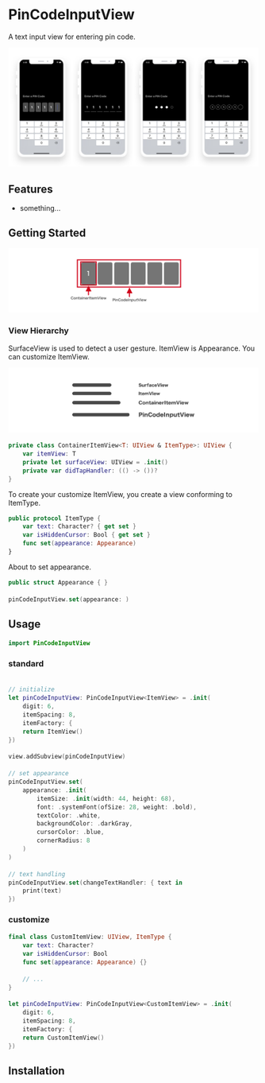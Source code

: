 # PinCodeInputView
A text input view for entering pin code. 

![](demo.png)

## Features

- something...

## Getting Started


![](description1.png)

### View Hierarchy

SurfaceView is used to detect a user gesture.
ItemView is Appearance. You can customize ItemView.

![](description2.png)

```swift
private class ContainerItemView<T: UIView & ItemType>: UIView {
    var itemView: T
    private let surfaceView: UIView = .init()
    private var didTapHandler: (() -> ())?
}
```

To create your customize ItemView, you create a view conforming to ItemType.
```swift
public protocol ItemType {
    var text: Character? { get set }
    var isHiddenCursor: Bool { get set }
    func set(appearance: Appearance)
}
```

About  to set appearance.
```swift
public struct Appearance { }

pinCodeInputView.set(appearance: )
```


## Usage


```swift
import PinCodeInputView
```

### standard
```swift

// initialize
let pinCodeInputView: PinCodeInputView<ItemView> = .init(
    digit: 6,
    itemSpacing: 8,
    itemFactory: {
    return ItemView()
})

view.addSubview(pinCodeInputView)

// set appearance
pinCodeInputView.set(
    appearance: .init(
        itemSize: .init(width: 44, height: 68),
        font: .systemFont(ofSize: 28, weight: .bold),
        textColor: .white,
        backgroundColor: .darkGray,
        cursorColor: .blue,
        cornerRadius: 8
    )
)

// text handling
pinCodeInputView.set(changeTextHandler: { text in
    print(text)
})
```

### customize

```swift
final class CustomItemView: UIView, ItemType {
    var text: Character?
    var isHiddenCursor: Bool
    func set(appearance: Appearance) {}
    
    // ...
}

let pinCodeInputView: PinCodeInputView<CustomItemView> = .init(
    digit: 6,
    itemSpacing: 8,
    itemFactory: {
    return CustomItemView()
})
```

## Installation


